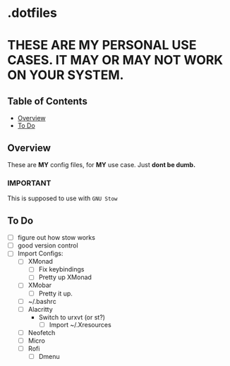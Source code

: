 # .dotfiles

# THESE ARE MY PERSONAL USE CASES. IT MAY OR MAY NOT WORK ON YOUR SYSTEM.

## Table of Contents
- [Overview](#overview)
- [To Do](#todo)

## Overview

These are **MY** config files, for **MY** use case. Just **dont be dumb.**  

### IMPORTANT
This is supposed to use with ```GNU Stow```

## To Do
- [ ] figure out how stow works
- [ ] good version control
- [ ] Import Configs:
    - [ ] XMonad
      - [ ] Fix keybindings
      - [ ] Pretty up XMonad
    - [ ] XMobar
      - [ ] Pretty it up.
    - [ ] ~/.bashrc
    - [ ] Alacritty
      - Switch to urxvt (or st?)
        - [ ] Import ~/.Xresources
    - [ ] Neofetch
    - [ ] Micro
    - [ ] Rofi
      - [ ] Dmenu
